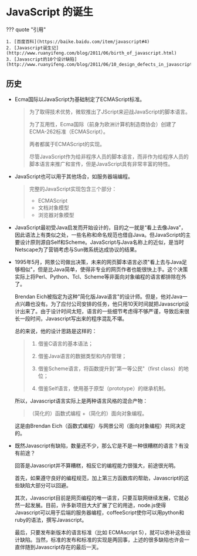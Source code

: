 # JavaScript 的诞生

??? quote "引用"

    1. [百度百科](https://baike.baidu.com/item/javascript#4)
    2. [Javascript诞生记](http://www.ruanyifeng.com/blog/2011/06/birth_of_javascript.html)
    3. [Javascript的10个设计缺陷](http://www.ruanyifeng.com/blog/2011/06/10_design_defects_in_javascript.html)

## 历史

* Ecma国际以JavaScript为基础制定了ECMAScript标准。

    > 为了取得技术优势，微软推出了JScript来迎战JavaScript的脚本语言。
    >
    > 为了互用性，Ecma国际（前身为欧洲计算机制造商协会）创建了ECMA-262标准（ECMAScript）。
    >
    > 两者都属于ECMAScript的实现。
    >
    > 尽管JavaScript作为给非程序人员的脚本语言，而非作为给程序人员的脚本语言来推广和宣传，但是JavaScript具有非常丰富的特性。

* JavaScript也可以用于其他场合，如服务器端编程。

    > 完整的JavaScript实现包含三个部分：
    > * ECMAScript
    > * 文档对象模型
    > * 浏览器对象模型

* JavaScript最初受Java启发而开始设计的，目的之一就是“看上去像Java”，因此语法上有类似之处，一些名称和命名规范也借自Java。但JavaScript的主要设计原则源自Self和Scheme。JavaScript与Java名称上的近似，是当时Netscape为了营销考虑与Sun微系统达成协议的结果。

* 1995年5月，网景公司做出决策，未来的网页脚本语言必须"看上去与Java足够相似"，但是比Java简单，使得非专业的网页作者也能很快上手。这个决策实际上将Perl、Python、Tcl、Scheme等非面向对象编程的语言都排除在外了。
  
    Brendan Eich被指定为这种"简化版Java语言"的设计师。但是，他对Java一点兴趣也没有。为了应付公司安排的任务，他只用10天时间就把Javascript设计出来了。由于设计时间太短，语言的一些细节考虑得不够严谨，导致后来很长一段时间，Javascript写出来的程序混乱不堪。

    总的来说，他的设计思路是这样的：

    > 1. 借鉴C语言的基本语法；
    >
    > 2. 借鉴Java语言的数据类型和内存管理；
    >
    > 3. 借鉴Scheme语言，将函数提升到"第一等公民"（first class）的地位；
    >
    > 4. 借鉴Self语言，使用基于原型（prototype）的继承机制。

    所以，Javascript语言实际上是两种语言风格的混合产物：
    
    >（简化的）函数式编程 +（简化的）面向对象编程。
    
    这是由Brendan Eich（函数式编程）与网景公司（面向对象编程）共同决定的。

* 既然Javascript有缺陷，数量还不少，那么它是不是一种很糟糕的语言？有没有前途？

    回答是Javascript并不算糟糕，相反它的编程能力很强大，前途很光明。

    首先，如果遵守良好的编程规范，加上第三方函数库的帮助，Javascript的这些缺陷大部分可以回避。

    其次，Javascript目前是网页编程的唯一语言，只要互联网继续发展，它就必然一起发展。目前，许多新项目大大扩展了它的用途，node.js使得Javascript可以用于后端的服务器编程，coffeeScript使你可以用python和ruby的语法，撰写Javascript。

    最后，只要发布新版本的语言标准（比如 ECMAscript 5），就可以弥补这些设计缺陷。当然，标准的发布和标准的实现是两回事，上述的很多缺陷也许会一直伴随到Javascript存在的最后一天。



